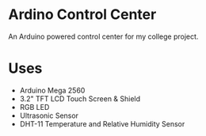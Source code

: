 # Ardino Control Center
An Arduino powered control center for my college project.

# Uses
* Arduino Mega 2560
* 3.2" TFT LCD Touch Screen & Shield
* RGB LED
* Ultrasonic Sensor
* DHT-11 Temperature and Relative Humidity Sensor
